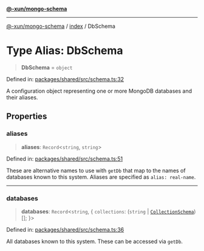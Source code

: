[**@-xun/mongo-schema**](../../README.md)

***

[@-xun/mongo-schema](../../README.md) / [index](../README.md) / DbSchema

# Type Alias: DbSchema

> **DbSchema** = `object`

Defined in: [packages/shared/src/schema.ts:32](https://github.com/Xunnamius/mongo-utils/blob/22de939f192fb2c686749b8a378c031c83e2b0b0/packages/shared/src/schema.ts#L32)

A configuration object representing one or more MongoDB databases and their
aliases.

## Properties

### aliases

> **aliases**: `Record`\<`string`, `string`\>

Defined in: [packages/shared/src/schema.ts:51](https://github.com/Xunnamius/mongo-utils/blob/22de939f192fb2c686749b8a378c031c83e2b0b0/packages/shared/src/schema.ts#L51)

These are alternative names to use with `getDb` that map to the names of
databases known to this system. Aliases are specified as `alias:
real-name`.

***

### databases

> **databases**: `Record`\<`string`, \{ `collections`: (`string` \| [`CollectionSchema`](CollectionSchema.md))[]; \}\>

Defined in: [packages/shared/src/schema.ts:36](https://github.com/Xunnamius/mongo-utils/blob/22de939f192fb2c686749b8a378c031c83e2b0b0/packages/shared/src/schema.ts#L36)

All databases known to this system. These can be accessed via `getDb`.
